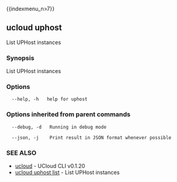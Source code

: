 {{indexmenu_n>7}}

## ucloud uphost

List UPHost instances

### Synopsis

List UPHost instances

### Options

```
  --help, -h   help for uphost 

```

### Options inherited from parent commands

```
  --debug, -d   Running in debug mode 

  --json, -j    Print result in JSON format whenever possible 

```

### SEE ALSO

* [ucloud](software/cli/cmd/ucloud)	 - UCloud CLI v0.1.20
* [ucloud uphost list](software/cli/cmd/ucloud/uphost/list)	 - List UPHost instances

